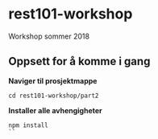 # rest101-workshop
Workshop sommer 2018

## Oppsett for å komme i gang
**Naviger til prosjektmappe**
```
cd rest101-workshop/part2
```
**Installer alle avhengigheter**
```
npm install
``
